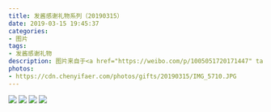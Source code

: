 ```yaml
---
title: 发酱感谢礼物系列（20190315）
date: 2019-03-15 19:45:37
categories:
- 图片
tags:
- 发酱感谢礼物
description: 图片来自于<a href="https://weibo.com/p/1005051720171447" target="_blank">quanmmmmm</a><br/> "要不这个你自己讲""不用多说啦"
photos: 
- https://cdn.chenyifaer.com/photos/gifts/20190315/IMG_5710.JPG
---
```


![](https://cdn.chenyifaer.com/photos/gifts/20190315/IMG_5711.JPG)
![](https://cdn.chenyifaer.com/photos/gifts/20190315/IMG_5712.JPG)
![](https://cdn.chenyifaer.com/photos/gifts/20190315/IMG_5713.JPG)
![](https://cdn.chenyifaer.com/photos/gifts/20190315/IMG_5714.JPG)